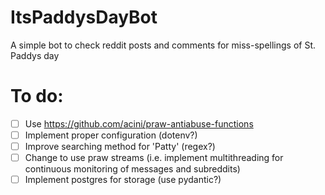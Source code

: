 # ItsPaddysDayBot
A simple bot to check reddit posts and comments for miss-spellings of St. Paddys day

# To do:
- [ ] Use https://github.com/acini/praw-antiabuse-functions
- [ ] Implement proper configuration (dotenv?)
- [ ] Improve searching method for 'Patty' (regex?)
- [ ] Change to use praw streams (i.e. implement multithreading for continuous monitoring of messages and subreddits)
- [ ] Implement postgres for storage (use pydantic?) 